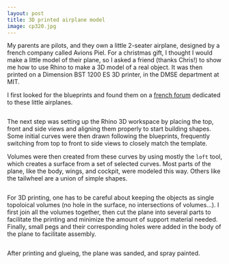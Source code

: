 ```yaml
---
layout: post
title: 3D printed airplane model
image: cp320.jpg
---
```

<div class="well">
	<p>
	My parents are pilots, and they own a little 2-seater airplane, designed by a french company called Avions Piel. For a christmas gift, I thought I would make a little model of their plane, so I asked a friend (thanks Chris!) to show me how to use Rhino to make a 3D model of a real object. It was then printed on a Dimension BST 1200 ES 3D printer, in the DMSE department at MIT.
	</p>
</div>

<p>
	I first looked for the blueprints and found them on a <a href="http://www.avions-piel.com/cp320-super-emeraude/topic6.html">french forum</a> dedicated to these little airplanes.
</p>

<img src="{{ site.url }}/assets/img/cp320_blueprints.jpg" class="img-responsive img-rounded" alt="">

<p>
	The next step was setting up the Rhino 3D workspace by placing the top, front and side views and aligning them properly to start building shapes. Some initial curves were then drawn following the blueprints, frequently switching from top to front to side views to closely match the template.
</p>

<p>
	Volumes were then created from these curves by using mostly the <code>loft</code> tool, which creates a surface from a set of selected curves. Most parts of the plane, like the body, wings, and cockpit, were modeled this way. Others like the tailwheel are a union of simple shapes.
</p>

<p>
<div class="row">
	<div class="col-md-4">
	     <img src="{{ site.url }}/assets/img/cp320_3view.jpg" class="img-responsive img-rounded" alt="">
	</div>
	<div class="col-md-4">
	     <img src="{{ site.url }}/assets/img/cp320_guidelines.jpg" class="img-responsive img-rounded" alt="">
	</div>
	<div class="col-md-4">
	     <img src="{{ site.url }}/assets/img/cp320_finished.jpg" class="img-responsive img-rounded" alt="">
	</div>
</div>
</p>

<p>
	For 3D printing, one has to be careful about keeping the objects as single topoloical volumes (no hole in the surface, no intersections of volumes...). I first join all the volumes together, then cut the plane into several parts to facilitate the printing and minimize the amount of support material needed. Finally, small pegs and their corresponding holes were added in the body of the plane to facilitate assembly.
</p>

<p>
<div class="row">
	<div class="col-md-6">
	     <img src="{{ site.url }}/assets/img/cp320_model_toprint_perspective.jpg" class="img-responsive img-rounded" alt="">
	</div>
	<div class="col-md-6">
	     <img src="{{ site.url }}/assets/img/cp320_model_toprint_bottom.jpg" class="img-responsive img-rounded" alt="">
	</div>
</div>
</p>

<p>
	After printing and glueing, the plane was sanded, and spray painted.
</p>

<p>
<div class="row">
	<div class="col-md-7">
	     <img src="{{ site.url }}/assets/img/cp320_printed_perspective.jpg" class="img-responsive img-rounded" alt="">
	</div>
	<div class="col-md-5">
	     <img src="{{ site.url }}/assets/img/cp320_painting_top.jpg" class="img-responsive img-rounded" alt="">
	</div>
</div>
</p>